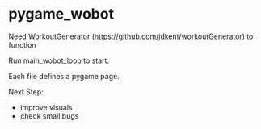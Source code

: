 # pygame_wobot
Need WorkoutGenerator (https://github.com/jdkent/workoutGenerator) to function


Run main_wobot_loop to start.

Each file defines a pygame page.

Next Step:
- improve visuals
- check small bugs
